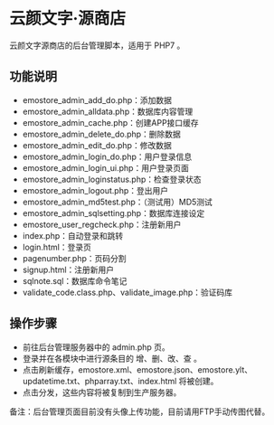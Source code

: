 # 云颜文字·源商店

云颜文字源商店的后台管理脚本，适用于 PHP7 。

## 功能说明

- emostore_admin_add_do.php：添加数据
- emostore_admin_alldata.php：数据库内容管理
- emostore_admin_cache.php：创建APP接口缓存
- emostore_admin_delete_do.php：删除数据
- emostore_admin_edit_do.php：修改数据
- emostore_admin_login_do.php：用户登录信息
- emostore_admin_login_ui.php：用户登录页面
- emostore_admin_loginstatus.php：检查登录状态
- emostore_admin_logout.php：登出用户
- emostore_admin_md5test.php：（测试用）MD5测试
- emostore_admin_sqlsetting.php：数据库连接设定
- emostore_user_regcheck.php：注册新用户
- index.php：自动登录和跳转
- login.html：登录页
- pagenumber.php：页码分割
- signup.html：注册新用户
- sqlnote.sql：数据库命令笔记
- validate_code.class.php、validate_image.php：验证码库

## 操作步骤

- 前往后台管理服务器中的 admin.php 页。
- 登录并在各模块中进行源条目的 增、删、改、查 。
- 点击刷新缓存，emostore.xml、emostore.json、emostore.ylt、updatetime.txt、phparray.txt、index.html 将被创建。
- 点击分发，这些内容将被复制到生产服务器。

备注：后台管理页面目前没有头像上传功能，目前请用FTP手动传图代替。